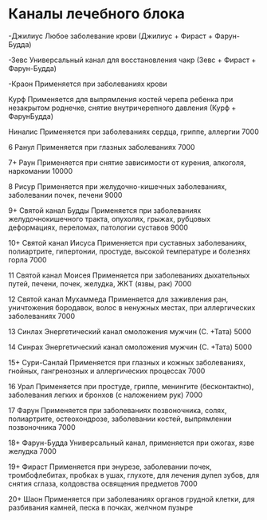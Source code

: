 # Каналы лечебного блока

-Джилиус Любое заболевание крови \(Джилиус + Фираст + Фарун-Будда\) 

-Зевс Универсальный канал для восстановления чакр \(Зевс + Фираст + Фарун-Будда\) 

-Краон Применяется при заболеваниях крови 

Курф Применяется для выпрямления костей черепа ребенка при незакрытом роднечке, снятие внутричерепного давления \(Курф + ФарунБудда\) 

Ниналис Применяется при заболеваниях сердца, гриппе, аллергии 7000 

6 Ранул Применяется при глазных заболеваниях 7000 

7+ Раун Применяется при снятие зависимости от курения, алкоголя, наркомании 10000 

8 Рисур Применяется при желудочно-кишечных заболеваниях, заболевании почек, печени 9000

 9+ Святой канал Будды Применяется при заболеваниях желудочнокишечного тракта, опухолях, грыжах, рубцовых деформациях, переломах, патологии суставов 9000 

10+ Святой канал Иисуса Применяется при суставных заболеваниях, полиартрите, гипертонии, простуде, высокой температуре и болезнях горла 7000 

11 Святой канал Моисея Применяется при заболеваниях дыхательных путей, печени, почек, желудка, ЖКТ \(язвы, рак\) 7000

 12 Святой канал Мухаммеда Применяется для заживления ран, уничтожения бородавок, волос в ненужных местах, при аллергических заболеваниях 7000 

13 Синлах Энергетический канал омоложения мужчин \(С. +Тата\) 5000 

14 Синрах Энергетический канал омоложения мужчин \(С. +Тата\) 5000 

15+ Сури-Санлай Применяется при глазных и кожных заболеваниях, гнойных, гангренозных и аллергических процессах 7000 

16 Урал Применяется при простуде, гриппе, менингите \(бесконтактно\), заболевания легких и бронхов \(с наложением рук\) 7000

 17 Фарун Применяется при заболеваниях позвоночника, солях, полиартрите, остеохондрозе, заболевании костей, выпрямлении позвоночника 7000 

18+ Фарун-Будда Универсальный канал, применяется при ожогах, язве желудка 7000 

19+ Фираст Применяется при энурезе, заболевании почек, тромбофлебитах, пробках в ушах, глухоте, для лечения дупел зубов, для снятия сглаза, колдовства освящения предметов 7000 

20+ Шаон Применяется при заболеваниях органов грудной клетки, для разбивания камней, песка в почках, желчном пузыре

